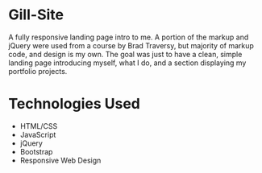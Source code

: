 # Gill-Site
A fully responsive landing page intro to me. A portion of the markup and jQuery were used from a course by Brad Traversy, but majority of markup code, and design is my own.  The goal was just to have a clean, simple landing page introducing myself, what I do, and a section displaying my portfolio projects.

# Technologies Used

* HTML/CSS
* JavaScript
* jQuery
* Bootstrap
* Responsive Web Design
